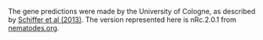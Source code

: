 [//]: # (Created by ./bin/manage_files.pl from ./species/Romanomermis_culicivorax/PRJEB1358/Romanomermis_culicivorax_PRJEB1358.annotation.html on Thu Jun 11 13:45:32 2020)
The gene predictions were made by the University of Cologne, as described by [Schiffer et al (2013)](http://europepmc.org/abstract/MED/24373391). The version represented here is nRc.2.0.1 from [nematodes.org](http://nematodes.org/genomes/romanomermis_culicivorax/index.html).
